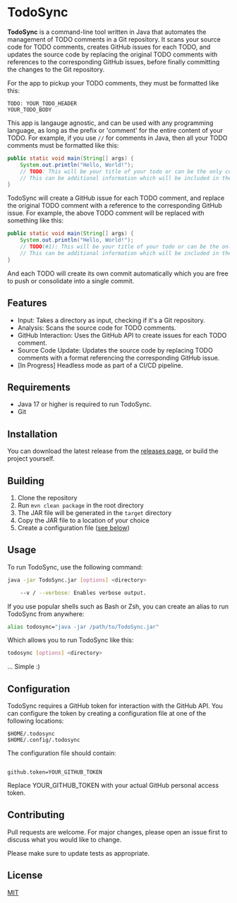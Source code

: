 # TodoSync

**TodoSync** is a command-line tool written in Java that automates the management of TODO comments
in a Git repository. It scans your source code for TODO comments, creates GitHub issues for each
TODO, and updates the source code by replacing the original TODO comments with references to the
corresponding GitHub issues, before finally committing the changes to the Git repository.

For the app to pickup your TODO comments, they must be formatted like this:

```
TODO: YOUR_TODO_HEADER
YOUR_TODO_BODY
```

This app is langauge agnostic, and can be used with any programming language, as long as the prefix or
'comment' for the entire content of your TODO. For example, if you use `//` for comments in Java,
then all your TODO comments must be formatted like this:

```java
public static void main(String[] args) {
    System.out.println("Hello, World!");
    // TODO: This will be your title of your todo or can be the only content.
    // This can be additional information which will be included in the github issue.
}
```

TodoSync will create a GitHub issue for each TODO comment, and replace the original TODO comment with a
reference to the corresponding GitHub issue. For example, the above TODO comment will be replaced with
something like this:

```java
public static void main(String[] args) {
    System.out.println("Hello, World!");
    // TODO(#1): This will be your title of your todo or can be the only content.
    // This can be additional information which will be included in the github issue.
}
```    

And each TODO will create its own commit automatically which you are free to push or consolidate into a single commit.

## Features

- Input: Takes a directory as input, checking if it's a Git repository.
- Analysis: Scans the source code for TODO comments.
- GitHub Interaction: Uses the GitHub API to create issues for each TODO comment.
- Source Code Update: Updates the source code by replacing TODO comments with a format referencing the corresponding
  GitHub issue.
- [In Progress] Headless mode as part of a CI/CD pipeline.

## Requirements

- Java 17 or higher is required to run TodoSync.
- Git

## Installation

You can download the latest release from the [releases page](TODO), or build the project yourself.

## Building

1. Clone the repository
2. Run `mvn clean package` in the root directory
3. The JAR file will be generated in the `target` directory
4. Copy the JAR file to a location of your choice
5. Create a configuration file ([see below](#configuration))

## Usage

To run TodoSync, use the following command:

```bash
java -jar TodoSync.jar [options] <directory>

    --v / --verbose: Enables verbose output.
```

If you use popular shells such as Bash or Zsh, you can create an alias to run TodoSync from anywhere:

```bash
alias todosync="java -jar /path/to/TodoSync.jar"
```

Which allows you to run TodoSync like this:

```bash
todosync [options] <directory>
```

... Simple :)

## Configuration

TodoSync requires a GitHub token for interaction with the GitHub API. You can configure the token by creating a
configuration file at one of the following locations:

    $HOME/.todosync
    $HOME/.config/.todosync

The configuration file should contain:

```

github.token=YOUR_GITHUB_TOKEN

```

Replace YOUR_GITHUB_TOKEN with your actual GitHub personal access token.

## Contributing

Pull requests are welcome. For major changes, please open an issue first
to discuss what you would like to change.

Please make sure to update tests as appropriate.

## License

[MIT](https://choosealicense.com/licenses/mit/)

